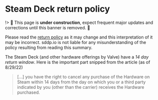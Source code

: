 # Steam Deck return policy

!> :construction: This page is **under construction**, expect frequent major
updates and corrections until this banner is removed. :construction:

Please read the
[return policy](https://store.steampowered.com/hardware_order_terms?snr=1_614_steamdeck_steamdeck_1601)
as it may change and this interpretation of it may be incorrect. sddp.io is not
liable for any misunderstanding of the policy resulting from reading this
summary.

The Steam Deck (and other hardware offerings by Valve) have a _14 day return
window_. Here is the important part snipped from the article (as of 8/29/22)

> […] you have the right to cancel any purchase of the Hardware on Steam within
> 14 days from the day on which you or a third party indicated by you (other
> than the carrier) receives the Hardware purchased.
